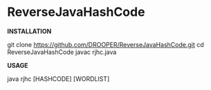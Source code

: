 # ReverseJavaHashCode

**INSTALLATION**

git clone https://github.com/DROOPER/ReverseJavaHashCode.git
cd ReverseJavaHashCode
javac rjhc.java


**USAGE**

java rjhc [HASHCODE] [WORDLIST]
